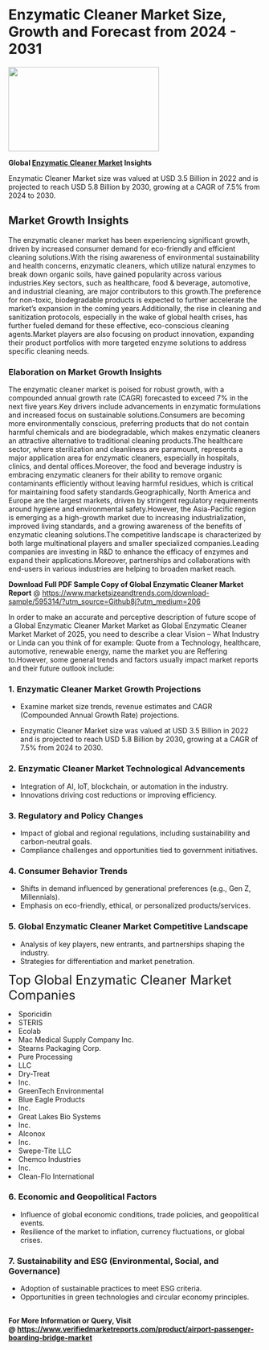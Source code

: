 <H1>Enzymatic Cleaner Market Size, Growth and Forecast from 2024 - 2031</H1><img class="aligncenter size-medium wp-image-584254" src="https://thirdeyenews.in/wp-content/uploads/2024/09/Global-Market-Research-300x168.jpeg" alt="" width="300" height="168" /><p><strong>Global&nbsp;<a href="https://www.marketsizeandtrends.com/download-sample/595314/?utm_source=Github8j?utm_medium=206">Enzymatic Cleaner Market</a> Insights</strong></p><p>Enzymatic Cleaner Market size was valued at USD 3.5 Billion in 2022 and is projected to reach USD 5.8 Billion by 2030, growing at a CAGR of 7.5% from 2024 to 2030.</p><p><h2>Market Growth Insights</h2> <p>The enzymatic cleaner market has been experiencing significant growth, driven by increased consumer demand for eco-friendly and efficient cleaning solutions.With the rising awareness of environmental sustainability and health concerns, enzymatic cleaners, which utilize natural enzymes to break down organic soils, have gained popularity across various industries.Key sectors, such as healthcare, food & beverage, automotive, and industrial cleaning, are major contributors to this growth.The preference for non-toxic, biodegradable products is expected to further accelerate the market’s expansion in the coming years.Additionally, the rise in cleaning and sanitization protocols, especially in the wake of global health crises, has further fueled demand for these effective, eco-conscious cleaning agents.Market players are also focusing on product innovation, expanding their product portfolios with more targeted enzyme solutions to address specific cleaning needs.</p> <h3>Elaboration on Market Growth Insights</h3> <p>The enzymatic cleaner market is poised for robust growth, with a compounded annual growth rate (CAGR) forecasted to exceed 7% in the next five years.Key drivers include advancements in enzymatic formulations and increased focus on sustainable solutions.Consumers are becoming more environmentally conscious, preferring products that do not contain harmful chemicals and are biodegradable, which makes enzymatic cleaners an attractive alternative to traditional cleaning products.The healthcare sector, where sterilization and cleanliness are paramount, represents a major application area for enzymatic cleaners, especially in hospitals, clinics, and dental offices.Moreover, the food and beverage industry is embracing enzymatic cleaners for their ability to remove organic contaminants efficiently without leaving harmful residues, which is critical for maintaining food safety standards.Geographically, North America and Europe are the largest markets, driven by stringent regulatory requirements around hygiene and environmental safety.However, the Asia-Pacific region is emerging as a high-growth market due to increasing industrialization, improved living standards, and a growing awareness of the benefits of enzymatic cleaning solutions.The competitive landscape is characterized by both large multinational players and smaller specialized companies.Leading companies are investing in R&D to enhance the efficacy of enzymes and expand their applications.Moreover, partnerships and collaborations with end-users in various industries are helping to broaden market reach.<p><span class=""><strong>Download Full PDF Sample Copy of Global Enzymatic Cleaner Market Report</strong> @ <a href="https://www.marketsizeandtrends.com/download-sample/595314/?utm_source=Github8j?utm_medium=206" target="_blank">https://www.marketsizeandtrends.com/download-sample/595314/?utm_source=Github8j?utm_medium=206</a></span></p><p>In order to make an accurate and perceptive description of future scope of a Global&nbsp;Enzymatic Cleaner Market Market as Global&nbsp;Enzymatic Cleaner Market Market of 2025, you need to describe a clear Vision &ndash; What Industry or Linda can you think of for example: Quote from a Technology, healthcare, automotive, renewable energy, name the market you are Reffering to.However, some general trends and factors usually impact market reports and their future outlook include:</p><h3>1.&nbsp;<strong>Enzymatic Cleaner Market Growth Projections</strong></h3><ul><li>Examine market size trends, revenue estimates and CAGR (Compounded Annual Growth Rate) projections.</li><li><p>Enzymatic Cleaner Market size was valued at USD 3.5 Billion in 2022 and is projected to reach USD 5.8 Billion by 2030, growing at a CAGR of 7.5% from 2024 to 2030.</p></li></ul><h3>2.&nbsp;<strong>Enzymatic Cleaner Market Technological Advancements</strong></h3><ul><li>Integration of AI, IoT, blockchain, or automation in the industry.</li><li>Innovations driving cost reductions or improving efficiency.</li></ul><h3>3.&nbsp;<strong>Regulatory and Policy Changes</strong></h3><ul><li>Impact of global and regional regulations, including sustainability and carbon-neutral goals.</li><li>Compliance challenges and opportunities tied to government initiatives.</li></ul><h3>4.&nbsp;<strong>Consumer Behavior Trends</strong></h3><ul><li>Shifts in demand influenced by generational preferences (e.g., Gen Z, Millennials).</li><li>Emphasis on eco-friendly, ethical, or personalized products/services.</li></ul><h3>5.&nbsp;<strong>Global Enzymatic Cleaner Market Competitive Landscape</strong></h3><ul><li>Analysis of key players, new entrants, and partnerships shaping the industry.</li><li>Strategies for differentiation and market penetration.</li></ul><p data-pm-slice="1 1 []"><span style="color: inherit; font-family: inherit; font-size: 25px;">Top Global Enzymatic Cleaner Market Companies</span></p><div class="" data-test-id=""><p><li>Sporicidin</li><li> STERIS</li><li> Ecolab</li><li> Mac Medical Supply Company Inc.</li><li> Stearns Packaging Corp.</li><li> Pure Processing</li><li> LLC</li><li> Dry-Treat</li><li> Inc.</li><li> GreenTech Environmental</li><li> Blue Eagle Products</li><li> Inc.</li><li> Great Lakes Bio Systems</li><li> Inc.</li><li> Alconox</li><li> Inc.</li><li> Swepe-Tite LLC</li><li> Chemco Industries</li><li> Inc.</li><li> Clean-Flo International</li></p></div><h3>6.&nbsp;<strong>Economic and Geopolitical Factors</strong></h3><ul><li>Influence of global economic conditions, trade policies, and geopolitical events.</li><li>Resilience of the market to inflation, currency fluctuations, or global crises.</li></ul><h3>7.&nbsp;<strong>Sustainability and ESG (Environmental, Social, and Governance)</strong></h3><ul><li>Adoption of sustainable practices to meet ESG criteria.</li><li>Opportunities in green technologies and circular economy principles.</li></ul><h2><strong style="font-size: 14px;">For More Information or Query, Visit @&nbsp;</strong><a style="background-color: #ffffff; font-size: 14px;" href="https://www.marketsizeandtrends.com/report/enzymatic-cleaner-market/" target="_blank">https://www.verifiedmarketreports.com/product/airport-passenger-boarding-bridge-market</a></h2>